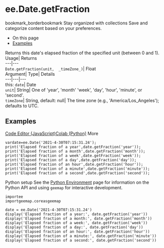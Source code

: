  
#  ee.Date.getFraction 
bookmark_borderbookmark Stay organized with collections  Save and categorize content based on your preferences.
  * On this page
  * [Examples](https://developers.google.com/earth-engine/apidocs/ee-date-getfraction#examples)


Returns this date's elapsed fraction of the specified unit (between 0 and 1). 
Usage| Returns  
---|---  
`Date.getFraction(unit,  _timeZone_)`| Float  
Argument| Type| Details  
---|---|---  
this: `date`| Date  
`unit`| String| One of 'year', 'month' 'week', 'day', 'hour', 'minute', or 'second'.  
`timeZone`| String, default: null| The time zone (e.g., 'America/Los_Angeles'); defaults to UTC.  
## Examples
[Code Editor (JavaScript)](https://developers.google.com/earth-engine/apidocs/ee-date-getfraction#code-editor-javascript-sample)[Colab (Python)](https://developers.google.com/earth-engine/apidocs/ee-date-getfraction#colab-python-sample) More
```
vardate=ee.Date('2021-4-30T07:15:31.24');
print('Elapsed fraction of a year',date.getFraction('year'));
print('Elapsed fraction of a month',date.getFraction('month'));
print('Elapsed fraction of a week',date.getFraction('week'));
print('Elapsed fraction of a day',date.getFraction('day'));
print('Elapsed fraction of an hour',date.getFraction('hour'));
print('Elapsed fraction of a minute',date.getFraction('minute'));
print('Elapsed fraction of a second',date.getFraction('second'));
```
Python setup
See the [ Python Environment](https://developers.google.com/earth-engine/guides/python_install) page for information on the Python API and using `geemap` for interactive development.
```
importee
importgeemap.coreasgeemap
```
```
date = ee.Date('2021-4-30T07:15:31.24')
display('Elapsed fraction of a year:', date.getFraction('year'))
display('Elapsed fraction of a month:', date.getFraction('month'))
display('Elapsed fraction of a week:', date.getFraction('week'))
display('Elapsed fraction of a day:', date.getFraction('day'))
display('Elapsed fraction of an hour:', date.getFraction('hour'))
display('Elapsed fraction of a minute:', date.getFraction('minute'))
display('Elapsed fraction of a second:', date.getFraction('second'))
```

